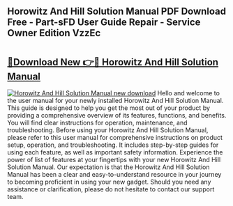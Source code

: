 ## Horowitz And Hill Solution Manual PDF Download Free - Part-sFD User Guide Repair - Service Owner Edition VzzEc

# <h2><a href="http://bc47025.oget.top/?id=Horowitz+And+Hill+Solution+Manual">🔗Download New 👉🔴 Horowitz And Hill Solution Manual</a></h2>

[![Horowitz And Hill Solution Manual new download](https://i.imgur.com/5g1atiW.png)](http://bc47025.oget.top/?id=Horowitz+And+Hill+Solution+Manual)
Hello and welcome to the user manual for your newly installed Horowitz And Hill Solution Manual. This guide is designed to help you get the most out of your product by providing a comprehensive overview of its features, functions, and benefits. You will find clear instructions for operation, maintenance, and troubleshooting. Before using your Horowitz And Hill Solution Manual, please refer to this user manual for comprehensive instructions on product setup, operation, and troubleshooting. It includes step-by-step guides for using each feature, as well as important safety information. Experience the power of list of features at your fingertips with your new Horowitz And Hill Solution Manual. Our expectation is that the Horowitz And Hill Solution Manual has been a clear and easy-to-understand resource in your journey to becoming proficient in using your new gadget. Should you need any assistance or clarification, please do not hesitate to contact our support team.
